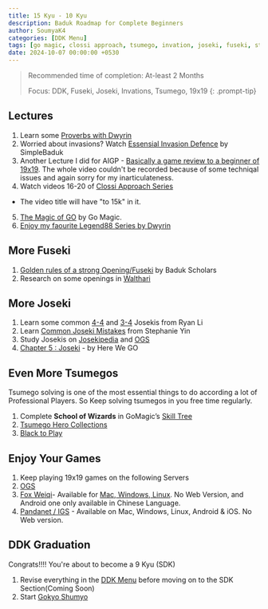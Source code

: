 ```yaml
---
title: 15 Kyu - 10 Kyu
description: Baduk Roadmap for Complete Beginners
author: SoumyaK4
categories: [DDK Menu]
tags: [go magic, clossi approach, tsumego, invation, joseki, fuseki, styles of play, 19x19, ddk revision]
date: 2024-10-07 00:00:00 +0530
---
```


> Recommended time of completion: At-least 2 Months
>
> Focus: DDK, Fuseki, Joseki, Invations, Tsumego, 19x19
{: .prompt-tip}


## Lectures

1. Learn some <a href="https://youtube.com/playlist?list=PLv4MbeLo6yXnbkdZjZVClGf85i-HgxlNB&si=SAcPxU6c0CmhMO3J"
   target="_blank">Proverbs with Dwyrin</a>
2. Worried about invasions? Watch <a href="https://youtu.be/I_OxUfYaUxA?si=7fFAahO4GA8kejp5" target="_blank">Essensial
   Invasion Defence</a> by SimpleBaduk
3. Another Lecture I did for AIGP - <a href="https://www.youtube.com/watch?v=m8YFwAy8Chs" target="_blank">Basically a
   game review to a beginner of 19x19</a>. The whole video couldn't be recorded because of some techniqal issues and
again sorry for my inarticulateness.
4. Watch videos 16-20 of <a
   href="https://youtube.com/playlist?list=PL5mVjO5OFYSymMy2Mixl7E5vpwFDO_0B4&si=C_V23Nfre_AJsK2M"
   target="_blank">Clossi Approach Series</a>
- The video title will have "to 15k" in it.
5. <a href="https://youtube.com/playlist?list=PL4DLlaT_bvDGzWXn79gfbguceUTHEXhnZ&si=7p2LlHpVhMCd96CN"
   target="_blank">The Magic of GO</a> by Go Magic.
6. <a href="https://youtube.com/playlist?list=PLcp64-DMUgeGee_UhonIGm2Sqf4yT-Afx&si=pwh4xvsZrHOEyawa"
   target="_blank">Enjoy my faourite Legend88 Series by Dwyrin</a>

## More Fuseki

1. <a href="https://www.youtube.com/watch?v=r6LEmftsG2g" target="_blank">Golden rules of a strong Opening/Fuseki</a> by
Baduk Scholars
2. Research on some openings in <a href="https://ps.waltheri.net/" target="_blank">Walthari</a>

## More Joseki

1. Learn some common <a href="https://youtu.be/XTjCM_dLYvM?si=IVTWlaeVaoewje56" target="_blank">4-4</a> and <a
   href="https://youtu.be/4q09Gq2C7-Y?si=Cjph03ztyJdMS1kx" target="_blank">3-4</a> Josekis from Ryan Li
2. Learn <a href="https://youtu.be/N4TkdUpRJjU?si=bwjrROpw9egar2fW" target="_blank">Common Joseki Mistakes</a> from
Stephanie Yin
3. Study Josekis on <a href="https://www.josekipedia.com/" target="_blank">Josekipedia</a> and <a href="https://online-go.com/joseki/" target="_blank">OGS</a>
4. <a href="https://youtube.com/playlist?list=PLsIslX1eRChLX1hnK0phW0EGiME2zp9rc&si=wJI3I0vlbZjiT0Om" target="_blank">Chapter 5 : Joseki</a> - by Here We GO


## Even More Tsumegos
Tsumego solving is one of the most essential things to do according a lot of Professional Players. So Keep solving
tsumegos in you free time regularly.

1. Complete **School of Wizards** in GoMagic’s <a href="https://gomagic.org/go-problems/" target="_blank">Skill Tree</a>
2. <a href="https://tsumego-hero.com/sets" target="_blank">Tsumego Hero Collections</a>
3. <a href="https://blacktoplay.com" target="_blank">Black to Play</a>

## Enjoy Your Games

1. Keep playing 19x19 games on the following Servers
1. <a href="https://online-go.com/" target="_blank">OGS</a>
2. <a href="https://www.foxwq.com/ " target="_blank">Fox Weiqi</a>- Available for <a href="https://openfoxwq.github.io/"
   target="_blank">Mac, Windows, Linux</a>. No Web Version, and Android one only available in Chinese Language.
3. <a href="https://pandanet-igs.com/communities/pandanet" target="_blank">Pandanet / IGS</a> - Available on Mac,
Windows, Linux, Android & iOS. No Web version.

## DDK Graduation
Congrats!!!! You're about to become a 9 Kyu (SDK)

1. Revise everything in the [DDK Menu](/categories/ddk-menu) before moving on to the SDK
Section(Coming Soon)
1. Start <a href="https://www.youtube.com/@HereWeGameOfGo/playlists" target="_blank">Gokyo Shumyo</a>
